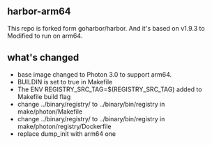 ## harbor-arm64
This repo is forked form goharbor/harbor. And it's based on v1.9.3 to Modified to run on arm64.

## what's changed
* base image changed to Photon 3.0 to support arm64.
* BUILDIN is set to true in Makefile
* The ENV REGISTRY_SRC_TAG=$(REGISTRY_SRC_TAG) added to Makefile build flag
* change ../binary/registry/ to ../binary/bin/registry in make/photon/Makefile
* change ../binary/registry/ to ../binary/bin/registry in make/photon/registry/Dockerfile
* replace dump_init with arm64 one
